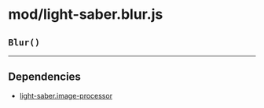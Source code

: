 # mod/light-saber.blur.js
## `Blur()`




----

## Dependencies
* [light-saber.image-processor](light-saber.image-processor.md)